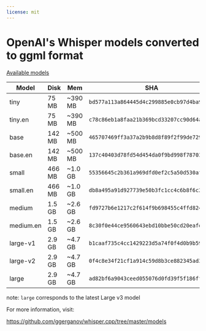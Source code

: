 ```yaml
---
license: mit
---
```


# OpenAI's Whisper models converted to ggml format

[Available models](https://huggingface.co/ggerganov/whisper.cpp/tree/main)

| Model     | Disk   | Mem     | SHA                                        |
| ---       | ---    | ---     | ---                                        |
| tiny      |  75 MB | ~390 MB | `bd577a113a864445d4c299885e0cb97d4ba92b5f` |
| tiny.en   |  75 MB | ~390 MB | `c78c86eb1a8faa21b369bcd33207cc90d64ae9df` |
| base      | 142 MB | ~500 MB | `465707469ff3a37a2b9b8d8f89f2f99de7299dac` |
| base.en   | 142 MB | ~500 MB | `137c40403d78fd54d454da0f9bd998f78703390c` |
| small     | 466 MB | ~1.0 GB | `55356645c2b361a969dfd0ef2c5a50d530afd8d5` |
| small.en  | 466 MB | ~1.0 GB | `db8a495a91d927739e50b3fc1cc4c6b8f6c2d022` |
| medium    | 1.5 GB | ~2.6 GB | `fd9727b6e1217c2f614f9b698455c4ffd82463b4` |
| medium.en | 1.5 GB | ~2.6 GB | `8c30f0e44ce9560643ebd10bbe50cd20eafd3723` |
| large-v1  | 2.9 GB | ~4.7 GB | `b1caaf735c4cc1429223d5a74f0f4d0b9b59a299` |
| large-v2  | 2.9 GB | ~4.7 GB | `0f4c8e34f21cf1a914c59d8b3ce882345ad349d6` |
| large     | 2.9 GB | ~4.7 GB | `ad82bf6a9043ceed055076d0fd39f5f186ff8062` |

note: `large` corresponds to the latest Large v3 model

For more information, visit:

https://github.com/ggerganov/whisper.cpp/tree/master/models
